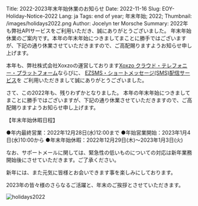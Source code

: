 Title: 2022-2023年末年始休業のお知らせ 
Date: 2022-11-16 
Slug: EOY-Holiday-Notice-2022
Lang: ja 
Tags: end of year; 年末年始; 2022; 
Thumbnail: /images/holidays2022.png
Author: Jocelyn ter Morsche
Summary:  2022年も弊社APIサービスをご利用いただき、誠にありがとうございました。
年末年始休業のご案内です。本年の年末年始につきましてまことに勝手ではございますが、下記の通り休業させていただきますので、ご高配賜りますようお知らせ申し上げます。

本年も、弊社株式会社Xoxzoの運営しております[Xoxzo クラウド・テレフォニー・プラットフォーム](https://www.xoxzo.com/ja/)ならびに、
[EZSMS・ショートメッセージ(SMS)配信サービス](https://www.ezsms.biz/ja/)を ご利用いただきまして誠にありがとうございました。


さて、この2022年も、残りわずかとなりました。
本年の年末年始につきましてまことに勝手ではございますが、下記の通り休業させていただきますので、ご高配賜りますようお知らせ申し上げます。

【年末年始休暇日程】

●年内最終営業：2022年12月28日(水)12:00まで
●年始営業開始：2023年1月4日(水)10:00から
●年末年始休暇：2022年12月29日(木)～2023年1月3日(火)


なお、サポートメールに関しては、緊急性の低いものについての対応は新年業務開始後にさせていただきます。ご了承ください。

新年には、また元気に皆様とお会いできます事を楽しみにしております。

2023年の皆々様のさらなるご活躍と、年末のご挨拶とさせていただきます。

![holidays2022](/images/holidays2022.png)
